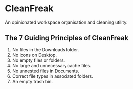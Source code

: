 # CleanFreak

An opinionated workspace organisation and cleaning utility.

## The 7 Guiding Principles of CleanFreak

1. No files in the Downloads folder.
2. No icons on Desktop.
3. No empty files or folders. 
4. No large and unnecessary cache files. 
5. No unnested files in Documents.
6. Correct file types in associated folders.
7. An empty trash bin.
